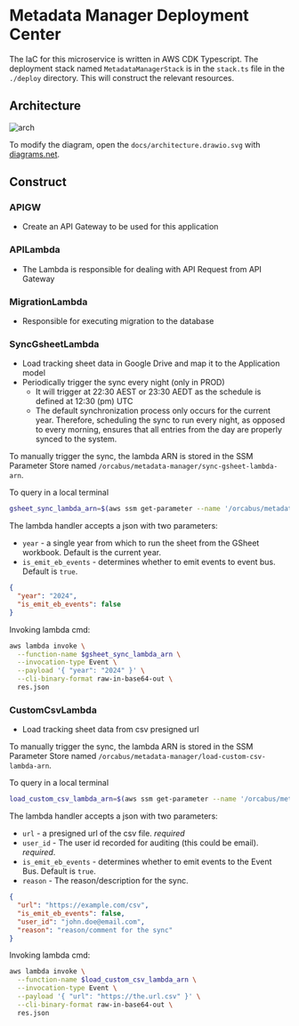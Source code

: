 # Metadata Manager Deployment Center

The IaC for this microservice is written in AWS CDK Typescript. The deployment stack named `MetadataManagerStack` is in the
`stack.ts` file in the `./deploy` directory. This will construct the relevant resources.

## Architecture

![arch](../docs/architecture.drawio.svg)

To modify the diagram, open the `docs/architecture.drawio.svg` with [diagrams.net](https://app.diagrams.net/?src=about).

## Construct

### APIGW

- Create an API Gateway to be used for this application

### APILambda

- The Lambda is responsible for dealing with API Request from API Gateway

### MigrationLambda

- Responsible for executing migration to the database

### SyncGsheetLambda

- Load tracking sheet data in Google Drive and map it to the Application model
- Periodically trigger the sync every night (only in PROD)
  - It will trigger at 22:30 AEST or 23:30 AEDT as the schedule is defined at 12:30 (pm) UTC
  - The default synchronization process only occurs for the current year. Therefore, scheduling the sync to run every
    night, as opposed to every morning, ensures that all entries from the day are properly synced to the system.

To manually trigger the sync, the lambda ARN is stored in the SSM Parameter Store named
`/orcabus/metadata-manager/sync-gsheet-lambda-arn`.

To query in a local terminal

```sh
gsheet_sync_lambda_arn=$(aws ssm get-parameter --name '/orcabus/metadata-manager/sync-gsheet-lambda-arn' --with-decryption | jq -r .Parameter.Value)
```

The lambda handler accepts a json with two parameters:
- `year` - a single year from which to run the sheet from the GSheet workbook. Default is the current year.
- `is_emit_eb_events` - determines whether to emit events to event bus. Default is `true`.

```json
{
  "year": "2024",
  "is_emit_eb_events": false
}
```

Invoking lambda cmd:

```sh
aws lambda invoke \
  --function-name $gsheet_sync_lambda_arn \
  --invocation-type Event \
  --payload '{ "year": "2024" }' \
  --cli-binary-format raw-in-base64-out \
  res.json
```

### CustomCsvLambda

- Load tracking sheet data from csv presigned url

To manually trigger the sync, the lambda ARN is stored in the SSM Parameter Store named
`/orcabus/metadata-manager/load-custom-csv-lambda-arn`.

To query in a local terminal

```sh
load_custom_csv_lambda_arn=$(aws ssm get-parameter --name '/orcabus/metadata-manager/load-custom-csv-lambda-arn' --with-decryption | jq -r .Parameter.Value)
```

The lambda handler accepts a json with two parameters:
- `url` - a presigned url of the csv file. _required_
- `user_id` - The user id recorded for auditing (this could be email). _required_.
- `is_emit_eb_events` - determines whether to emit events to the Event Bus. Default is `true`.
- `reason` - The reason/description for the sync.


```json
{
  "url": "https://example.com/csv",
  "is_emit_eb_events": false,
  "user_id": "john.doe@email.com",
  "reason": "reason/comment for the sync"
}
```

Invoking lambda cmd:

```sh
aws lambda invoke \
  --function-name $load_custom_csv_lambda_arn \
  --invocation-type Event \
  --payload '{ "url": "https://the.url.csv" }' \
  --cli-binary-format raw-in-base64-out \
  res.json
```
